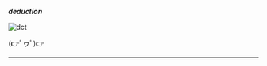 𝒅𝒆𝒅𝒖𝒄𝒕𝒊𝒐𝒏

![dct](https://github.com/noriakeivanfard/pythonClass/assets/137643989/7ea654c6-808e-4d8a-9872-4fe32d9dc898)

(👉ﾟヮﾟ)👉
___________________________________________________________________________________________________________________________
